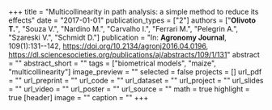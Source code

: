 +++
title = "Multicollinearity in path analysis: a simple method to reduce its effects"
date = "2017-01-01"
publication_types = ["2"]
authors = ["**Olivoto T.**", "Souza V.", "Nardino M.", "Carvalho I.", "Ferrari M.", "Pelegrin A.", "Szareski V.", "Schmidt D."]
publication = "In: **Agronomy Journal**, 109(1):131--142, https://doi.org/10.2134/agronj2016.04.0196, https://dl.sciencesocieties.org/publications/aj/abstracts/109/1/131"
abstract = ""
abstract_short = ""
tags = ["biometrical models", "maize", "multicollinearity"]
image_preview = ""
selected = false
projects = []
url_pdf = ""
url_preprint = ""
url_code = ""
url_dataset = ""
url_project = ""
url_slides = ""
url_video = ""
url_poster = ""
url_source = ""
math = true
highlight = true
[header]
image = ""
caption = ""
+++
